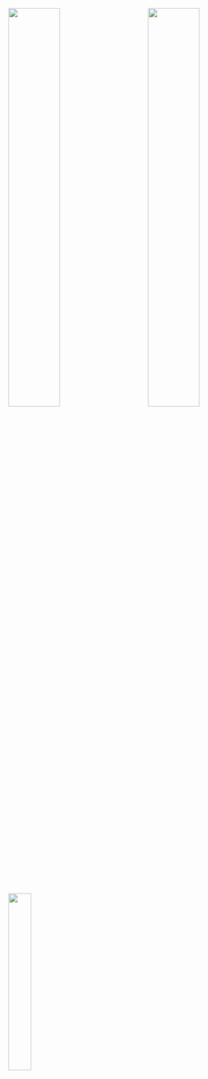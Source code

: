 <p>

<img src="https://github-profile-trophy.vercel.app/?username=Dellil&theme=chalk&row=2&column=3&margin-w=20&margin-h=20" align="right" width="45%"/>

<!-- <img src="https://velog-readme-stats.vercel.app/api?name=mizukikawaii&color=dark" width="50%" /> -->
  
<img src="https://github-readme-stats.vercel.app/api?username=Dellil&theme=dracula" width="45%"/>
  
<img src="https://github-readme-stats.vercel.app/api/top-langs/?username=Dellil" width="30%" height="30%"/>
  
</p>
